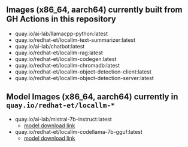 ## Images (x86_64, aarch64) currently built from GH Actions in this repository

- quay.io/ai-lab/llamacpp-python:latest
- quay.io/redhat-et/locallm-text-summarizer:latest
- quay.io/ai-lab/chatbot:latest
- quay.io/redhat-et/locallm-rag:latest
- quay.io/redhat-et/locallm-codegen:latest
- quay.io/redhat-et/locallm-chromadb:latest
- quay.io/redhat-et/locallm-object-detection-client:latest
- quay.io/redhat-et/locallm-object-detection-server:latest

## Model Images (x86_64, aarch64) currently in `quay.io/redhat-et/locallm-*`

- quay.io/ai-lab/mistral-7b-instruct:latest
    - [model download link](https://huggingface.co/TheBloke/Mistral-7B-Instruct-v0.1-GGUF/resolve/main/mistral-7b-instruct-v0.1.Q4_K_M.gguf)
- quay.io/redhat-et/locallm-codellama-7b-gguf:latest
    - [model download link](https://huggingface.co/TheBloke/CodeLlama-7B-Instruct-GGUF/resolve/main/codellama-7b-instruct.Q4_K_M.gguf) 
